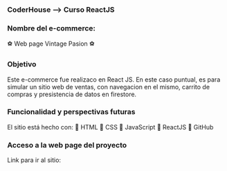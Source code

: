 ### CoderHouse --> Curso ReactJS

### Nombre del e-commerce:

⚽️ Web page Vintage Pasion ⚽️

### Objetivo

Este e-commerce fue realizaco en React JS. En este caso puntual, es para simular un sitio web de ventas, con navegacion en el mismo, carrito de compras y presistencia de datos en firestore.

### Funcionalidad y perspectivas futuras

El sitio está hecho con:
🎯 HTML
🎯 CSS
🎯 JavaScript
🎯 ReactJS
🎯 GitHub

### Acceso a la web page del proyecto

Link para ir al sitio:

